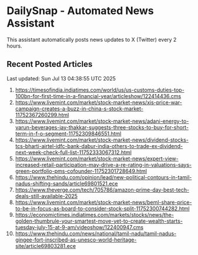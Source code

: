 # DailySnap - Automated News Assistant

This assistant automatically posts news updates to X (Twitter) every 2 hours.

## Recent Posted Articles

Last updated: Sun Jul 13 04:38:55 UTC 2025

1. https://timesofindia.indiatimes.com/world/us/us-customs-duties-top-100bn-for-first-time-in-a-financial-year/articleshow/122414436.cms
2. https://www.livemint.com/market/stock-market-news/xis-price-war-campaign-creates-a-buzz-in-china-s-stock-market-11752367260299.html
3. https://www.livemint.com/market/stock-market-news/adani-energy-to-varun-beverages-jay-thakkar-suggests-three-stocks-to-buy-for-short-term-in-f-o-segment-11752309846551.html
4. https://www.livemint.com/market/stock-market-news/dividend-stocks-tcs-bharti-airtel-idfc-bank-dabur-india-others-to-trade-ex-dividend-next-week-check-full-list-11752333067312.html
5. https://www.livemint.com/market/stock-market-news/expert-view-increased-retail-participation-may-drive-a-re-rating-in-valuations-says-green-portfolio-pms-cofounder-11752301728649.html
6. https://www.thehindu.com/opinion/lead/new-political-contours-in-tamil-nadus-shifting-sands/article69801521.ece
7. https://www.theverge.com/tech/705786/amazon-prime-day-best-tech-deals-still-available-2025
8. https://www.livemint.com/market/stock-market-news/beml-share-price-to-be-in-focus-as-board-to-consider-stock-split-11752300744282.html
9. https://economictimes.indiatimes.com/markets/stocks/news/the-golden-thumbrule-your-smartest-move-yet-to-create-wealth-starts-tuesday-july-15-at-9-am/videoshow/122400947.cms
10. https://www.thehindu.com/news/national/tamil-nadu/tamil-nadus-gingee-fort-inscribed-as-unesco-world-heritage-site/article69803281.ece
